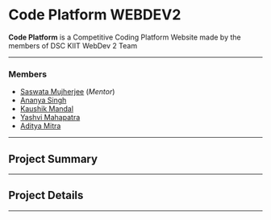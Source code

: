 # Code Platform WEBDEV2

**Code Platform** is a Competitive Coding Platform Website made by the members of DSC KIIT WebDev 2 Team

---

### Members

- [Saswata Mujherjee]() (*Mentor*)
- [Ananya Singh]()
- [Kaushik Mandal]()
- [Yashvi Mahapatra]()
- [Aditya Mitra](https://github.com/aditya-mitra)

---

## Project Summary


---

## Project Details


---